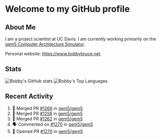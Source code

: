 # Welcome to my GitHub profile

## About Me

I am a project scientist at UC Davis. I am currently working primarily on the [gem5 Computer Architecture Simulator](https://github.com/gem5).

Personal website: <https://www.bobbybruce.net>.

## Stats

![Bobby's GitHub stats](https://github-readme-stats.vercel.app/api?username=bobbyrbruce&show_icons=true&theme=responsive&include_all_commits=true&count_private=true&show=reviews&disable_animations=true)
![Bobby's Top Languages ](https://github-readme-stats.vercel.app/api/top-langs/?username=bobbyrbruce&layout=compact&theme=responsive&count_private=true&langs_count=10&disable_animations=true)

## Recent Activity

<!--START_SECTION:activity-->
1. 🎉 Merged PR [#1266](https://github.com/gem5/gem5/pull/1266) in [gem5/gem5](https://github.com/gem5/gem5)
2. 🎉 Merged PR [#1258](https://github.com/gem5/gem5/pull/1258) in [gem5/gem5](https://github.com/gem5/gem5)
3. 🎉 Merged PR [#1262](https://github.com/gem5/gem5/pull/1262) in [gem5/gem5](https://github.com/gem5/gem5)
4. 🗣 Commented on [#1270](https://github.com/gem5/gem5/pull/1270#issuecomment-2180692392) in [gem5/gem5](https://github.com/gem5/gem5)
5. 💪 Opened PR [#1270](https://github.com/gem5/gem5/pull/1270) in [gem5/gem5](https://github.com/gem5/gem5)
<!--END_SECTION:activity-->
